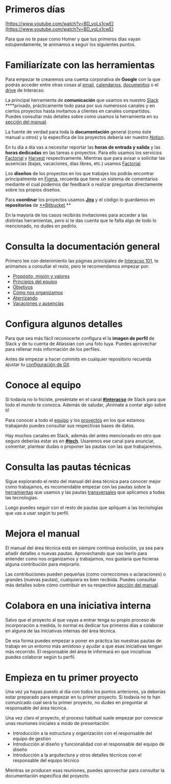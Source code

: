 # Primeros días

[https://www.youtube.com/watch?v=BD_voLs1cwE](https://www.youtube.com/watch?v=BD_voLs1cwE)

Para que no te pase como Homer y que tus primeros días vayan estupendamente, te animamos a seguir los siguientes puntos.

# Familiarízate con las herramientas

Para empezar te crearemos una cuenta corporativa de **Google** con la que podrás acceder entre otras cosas al [email](https://mail.google.com/), [calendarios](https://calendar.google.com/), [documentos](https://docs.google.com/) o el [drive](https://drive.google.com/) de Interacso.

La principal herramienta de **comunicación** que usamos es nuestro [Slack](https://interacso.slack.com/) ****privado, prácticamente todo pasa por sus numerosos canales y en ciertos proyectos hasta invitamos a clientes en canales compartidos. Puedes consultar más detalles sobre como usamos la herramienta en su [sección del manual](Herramientas%200daf5ea7d17e4e50851cab0304ebc5a1/Slack%20984ee49866b04ae9bb54f0283d9e93f4.md).

La fuente de verdad para toda la **documentación** general (como éste manual u otros) y la específica de los proyectos debería ser nuestro [Notion](https://www.notion.so/interacso).

En tu día a día vas a necesitar reportar las **horas de entrada y salida** y las **horas dedicadas** en las tareas o proyectos. Para ello usamos los servicios [Factorial](https://app.factorialhr.com/) y [Harvest](https://interacso.harvestapp.com/) respectivamente. Mientras que para avisar o solicitar las ausencias (bajas, vacaciones, días libres, etc.) usamos [Factorial](https://app.factorialhr.com/).

Los **diseños** de los proyectos en los que trabajes los podrás encontrar principalmente en [Figma](http://figma.com/), recuerda que tiene un sistema de comentarios mediante el cual podemos dar feedback o realizar preguntas directamente sobre los propios diseños.

Para **coordinar** los proyectos usamos [**Jira**](https://interacso.atlassian.net/jira) y el código lo guardamos en **repositorios** de [**Bitbucket](https://bitbucket.org/interacso/).**

En la mayoría de los casos recibirás invitaciones para acceder a las distintas herramientas, pero si te das cuenta que te falta algo de todo lo mencionado, no dudes en pedirlo.

# Consulta la documentación general

Primero lee con detenimiento las páginas principales de [Interacso 101](https://www.notion.so/Interacso-101-fb5d8e8bcad246e6bd4736efc1b7a63a?pvs=21), te animamos a consultar el resto, pero te recomendamos empezar por:

- [Propósito, misión y valores](https://www.notion.so/Prop-sito-Misi-n-Valores-1d07586ee7d44445aa175555e254cc06?pvs=21)
- [Principios del equipo](https://www.notion.so/Principios-del-equipo-7b585e91fa944258990fb73a03a83184?pvs=21)
- [Objetivos](https://www.notion.so/283cb303d642479fb62364bb1bfa28fd?pvs=21)
- [Cómo nos organizamos](https://www.notion.so/C-mo-nos-organizamos-WIP-5da936ff37a44c7489b8b1e92377c0ec?pvs=21)
- [Aterrizando](https://www.notion.so/Aterrizando-f8714f55086c463cbfd17815452c96e1?pvs=21)
- [Vacaciones y ausencias](https://www.notion.so/Vacaciones-y-ausencias-8e59efe6783a4bae974b8d9462ba9d01?pvs=21)

# Configura algunos detalles

Para que sea más fácil reconocerte configura el la **imagen de perfil** de Slack y de tu cuenta de Atlassian con una foto tuya. Puedes aprovechar para rellenar más información de los perfiles.

Antes de empezar a hacer commits en cualquier repositorio recuerda ajustar tu [configuración de Git](Herramientas%200daf5ea7d17e4e50851cab0304ebc5a1/Git%203d6086412d4b45409e0c51d5a10f28be/Configuracio%CC%81n%20de%20Git%2031d7d878796049c8b72a83043d1dcbc9.md).

# Conoce al equipo

Si todavía no lo hiciste, preséntate en el canal [**#interacso**](https://interacso.slack.com/archives/C054CB53X) de Slack para que todo el mundo te conozca. Además de saludar, ¡Anímate a contar algo sobre ti!

Para conocer a todo el [equipo](https://www.notion.so/Base-de-datos-equipo-3d6a4eadf2274e30821a262e1ccb1cee?pvs=21) y los [proyectos](https://www.notion.so/Base-de-datos-de-proyectos-6e1002805f9e4559ac9cab7be1cb6e27?pvs=21) en los que estamos trabajando puedes consultar sus respectivas bases de datos.

Hay muchos canales en Slack, además del antes mencionado en otro que seguro deberías estar es en [**#tech**](https://interacso.slack.com/archives/C0448J9U3KM). Usaremos ese canal para anunciar, comentar, plantear dudas o proponer las pautas con las que trabajaremos.

# Consulta las pautas técnicas

Sigue explorando el resto del manual del área técnica para conocer mejor como trabajamos, es recomendable empezar con las pautas sobre la [herramientas](Herramientas%200daf5ea7d17e4e50851cab0304ebc5a1.md) que usamos y las pautas [transversales](Tecnologi%CC%81as%20b85d60401f0840049a86f2ca7d77b969/Transversal%20f88f8df0650448aca5eb6b721beb4a24.md) que aplicamos a todas las tecnologías.

Luego puedes seguir con el resto de pautas que apliquen a las tecnologías que vas a usar según tu perfil.

# Mejora el manual

El manual del área técnica está en siempre continua evolución, ya sea para añadir detalles o nuevas pautas. Aprovechando que vas leerlo para entender como nos organizamos y trabajamos, nos gustaría que hicieras alguna contribución para mejorarlo.

Las contribuciones pueden pequeñas (como correcciones o aclaraciones) o grandes (nuevas pautas), cualquiera es bien recibida. Puedes consultar más detalles sobre cómo contribuir en su respectiva [sección del manual](Contribuciones%203f75d76ad670410eb27e65dc720d0de8.md).

# Colabora en una iniciativa interna

Salvo que el proyecto al que vayas a entrar tenga su propio proceso de incorporación a medida, lo normal es dedicar tus primeros días a colaborar en alguna de las iniciativas internas del área técnica.

De esa forma puedes empezar a poner en práctica las nuestras pautas de trabajo en un entorno más amistoso y ayudar a que esas iniciativas tengan más recorrido. El responsable del área te informará en que iniciativas puedes colaborar según tu perfil.

# Empieza en tu primer proyecto

Una vez ya hayas puesto al día con todos los puntos anteriores, ya deberías estar preparado para empezar en tu primer proyecto. Si todavía no te han comunicado cual será tu primer proyecto, no dudes en preguntar al responsable del área técnica.

Una vez claro el proyecto, el proceso habitual suele empezar por convocar unas reuniones iniciales a modo de presentación:

- Introducción a la estructura y organización con el responsable del equipo de gestión
- Introducción al diseño y funcionalidad con el responsable del equipo de diseño
- Introducción a la arquitectura y otros detalles técnicos con el responsable del equipo técnico

Mientras se producen esas reuniones, puedes aprovechar para consultar la documentación específica del proyecto.